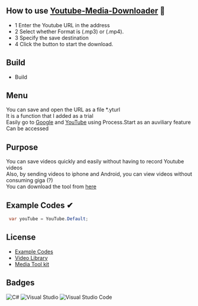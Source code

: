 ## How to use [Youtube-Media-Downloader](https://github.com/Pop-Apple/Youtube-Media-Downloader) 🔗

* 1 Enter the Youtube URL in the address
* 2 Select whether Format is (.mp3) or (.mp4).
* 3 Specify the save destination
* 4 Click the button to start the download.

## Build
* Build

## Menu
You can save and open the URL as a file *.yturl  
It is a function that I added as a trial  
Easily go to [Google]() and [YouTube]() using Process.Start as an auviliary feature  
Can be accessed

## Purpose
You can save videos quickly and easily without having to record Youtube videos  
Also, by sending videos to iphone and Android, you can view videos without consuming giga (?)  
You can download the tool from [here](https://github.com/Pop-Apple/Youtube-Media-Downloader/releases/tag/v1.0.0.1)

## Example Codes ✔
````csharp
 var youTube = YouTube.Default;
````

## License
* [Example Codes](https://www.engineer-walk.com/programming/videolibrary-youtube-csharp/)
* [Video Library](https://www.nuget.org/packages/VideoLibrary/)
* [Media Tool kit](https://www.nuget.org/packages/MediaToolkit/)

## Badges
![C#](https://img.shields.io/badge/c%23-%23239120.svg?style=for-the-badge&logo=c-sharp&logoColor=white)
![Visual Studio](https://img.shields.io/badge/Visual%20Studio-5C2D91.svg?style=for-the-badge&logo=visual-studio&logoColor=white)
![Visual Studio Code](https://img.shields.io/badge/Visual%20Studio%20Code-0078d7.svg?style=for-the-badge&logo=visual-studio-code&logoColor=white)
